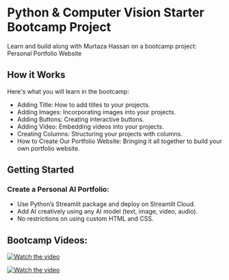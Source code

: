 # Python & Computer Vision Starter Bootcamp Project

Learn and build along with Murtaza Hassan on a bootcamp project: Personal Portfolio Website

## How it Works
Here's what you will learn in the bootcamp: 
-  Adding Title: How to add titles to your projects.
-  Adding Images: Incorporating images into your projects.
-  Adding Buttons: Creating interactive buttons.
-  Adding Video: Embedding videos into your projects.
-  Creating Columns: Structuring your projects with columns.
-  How to Create Our Portfolio Website: Bringing it all together to build your own portfolio website.

## Getting Started
### Create a Personal AI Portfolio:
-  Use Python’s Streamlit package and deploy on Streamlit Cloud.
-  Add AI creatively using any AI model (text, image, video, audio).
-  No restrictions on using custom HTML and CSS.

## Bootcamp Videos:
[![Watch the video](https://img.youtube.com/vi/_2UqdX8dcsU&t=6908s/0.jpg)](https://www.youtube.com/watch?v=_2UqdX8dcsU&t=6908s)

[![Watch the video](https://img.youtube.com/vi/pe6b095gOSU/0.jpg)](https://www.youtube.com/watch?v=pe6b095gOSU
)
